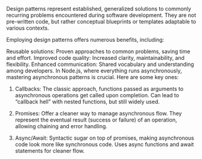 Design patterns represent established, generalized solutions to commonly recurring problems encountered during software development. They are not pre-written code, but rather conceptual blueprints or templates adaptable to various contexts.

Employing design patterns offers numerous benefits, including:

Reusable solutions: Proven approaches to common problems, saving time and effort.
Improved code quality: Increased clarity, maintainability, and flexibility.
Enhanced communication: Shared vocabulary and understanding among developers.
In Node.js, where everything runs asynchronously, mastering asynchronous patterns is crucial. Here are some key ones:

1. Callbacks: The classic approach, functions passed as arguments to asynchronous operations get called upon completion. Can lead to “callback hell” with nested functions, but still widely used.

2. Promises: Offer a cleaner way to manage asynchronous flow. They represent the eventual result (success or failure) of an operation, allowing chaining and error handling.

3. Async/Await: Syntactic sugar on top of promises, making asynchronous code look more like synchronous code. Uses async functions and await statements for cleaner flow.